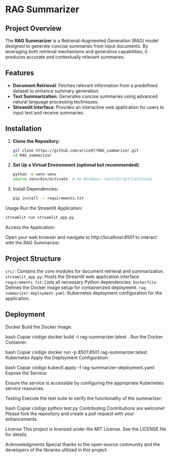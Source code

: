 # RAG Summarizer

## Project Overview

The **RAG Summarizer** is a Retrieval-Augmented Generation (RAG) model designed to generate concise summaries from input documents. By leveraging both retrieval mechanisms and generative capabilities, it produces accurate and contextually relevant summaries.

## Features

- **Document Retrieval**: Fetches relevant information from a predefined dataset to enhance summary generation.
- **Text Summarization**: Generates concise summaries using advanced natural language processing techniques.
- **Streamlit Interface**: Provides an interactive web application for users to input text and receive summaries.

## Installation

1. **Clone the Repository**:

   ```bash
   git clone https://github.com/arico97/RAG_summarizer.git
   cd RAG_summarizer
   ```
2. **Set Up a Virtual Environment (optional but recommended)**:
   
   ```bash
   python -m venv venv
   source venv/bin/activate  # On Windows: venv\Scripts\activate
   ```

3. Install Dependencies:

   ```bash
   pip install -r requirements.txt
   ```
Usage
Run the Streamlit Application:

   ```bash
   streamlit run streamlit_app.py
   ```
Access the Application:

Open your web browser and navigate to http://localhost:8501 to interact with the RAG Summarizer.

## Project Structure
``src/``: Contains the core modules for document retrieval and summarization.
``streamlit_app.py``: Hosts the Streamlit web application interface.
``requirements.txt``: Lists all necessary Python dependencies.
``Dockerfile``: Defines the Docker image setup for containerized deployment.
``rag-summarizer-deployment.yaml``: Kubernetes deployment configuration for the application.

## Deployment
Docker
Build the Docker Image:

bash
Copiar código
docker build -t rag-summarizer:latest .
Run the Docker Container:

bash
Copiar código
docker run -p 8501:8501 rag-summarizer:latest
Kubernetes
Apply the Deployment Configuration:

bash
Copiar código
kubectl apply -f rag-summarizer-deployment.yaml
Expose the Service:

Ensure the service is accessible by configuring the appropriate Kubernetes service resources.

Testing
Execute the test suite to verify the functionality of the summarizer:

bash
Copiar código
python test.py
Contributing
Contributions are welcome! Please fork the repository and create a pull request with your enhancements.

License
This project is licensed under the MIT License. See the LICENSE file for details.

Acknowledgments
Special thanks to the open-source community and the developers of the libraries utilized in this project.

